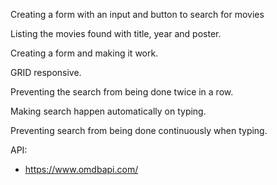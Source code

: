 




Creating a form with an input and button to search for movies 

Listing the movies found with title, year and poster.

Creating a form and making it work.

GRID responsive.

Preventing the search from being done twice in a row.

Making search happen automatically on typing.

Preventing search from being done continuously when typing.


API:

- https://www.omdbapi.com/
  




